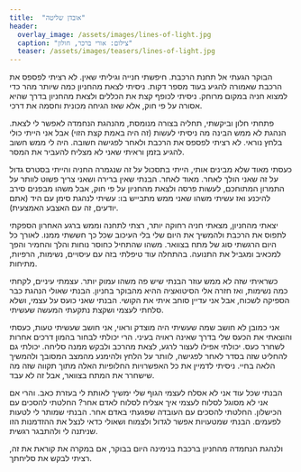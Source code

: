 ```yaml
---
title:  "אובדן שליטה"
header:
  overlay_image: /assets/images/lines-of-light.jpg
  caption: "צילום: אורי ברכר, חולון"
  teaser: /assets/images/teasers/lines-of-light.jpg
---
```


הבוקר הגעתי אל תחנת הרכבת.
חיפשתי חנייה וגיליתי שאין.<!--more-->
לא רציתי לפספס את הרכבת שאמורה להגיע בעוד מספר דקות.
ניסיתי לצאת מהחניון כמה שיותר מהר כדי למצוא חניה במקום מרוחק.
ניסיתי לכופף קצת את הכללים
ולצאת מהחניון בדרך שהיא אסורה על פי חוק, אלא שאז הגיחה מכונית וחסמה את דרכי.

פתחתי חלון וביקשתי, תחליה בצורה מנומסת, מהנהגת הנחמדה לאפשר לי לצאת.
הנהגת לא ממש הבינה מה ניסיתי לעשות (זה היה באמת קצת הזוי) אבל אני הייתי כולי בלחץ נוראי.
לא רציתי לפספס את הרכבת ולאחר לפגישה חשובה. היה לי ממש חשוב להגיע בזמן וראיתי שאני לא מצליח להעביר את המסר.

כעסתי מאוד שלא מבינים אותי,
הייתי בתסכול על זה שנגמרה החניה והייתי בסטרס גדול על זה שאני הולך לאחר. מאוד לאחר.
הבנתי שאין ברירה ושאני צריך פשוט לוותר על התמרון המתוחכם,
לעשות פרסה ולצאת מהחניון על פי חוק, אבל משהו מבפנים סירב להיכנע
ואז עשיתי משהו שאני ממש מתבייש בו: עשיתי לנהגת סימן עם היד (אתם יודעים, זה עם האצבע האמצעית).

יצאתי מהחניון, מצאתי חניה רחוקה יותר,
רצתי לתחנה וממש ברגע האחרון הספקתי לתפוס את הרכבת ולהמשיך את היום שלי בלי העיכוב שכל כך חששתי ממנו.
לאורך כל היום הרגשתי סוג של מתח בצוואר.
משהו שהתחיל כחוסר נוחות והלך והחמיר והפך למכאיב ומגביל את התנועה.
בהתחלה עוד טיפלתי בזה עם עיסויים, נשימות, הרפיות, מתיחות.

כשראיתי שזה לא ממש עוזר הבנתי שיש פה משהו עמוק יותר.
עצמתי עיניים, לקחתי כמה נשימות, ואז חזרה אלי הסיטואציה ההיא מהבוקר בחניון.
הבנתי שאולי הנהגת כבר הספיקה לשכוח, אבל אני עדיין סוחב איתי את הקושי. הבנתי שאני כועס על עצמי,
ושלא סלחתי לעצמי ושקצת נתקעתי המעשה שעשיתי.

אני כמובן לא חושב שמה שעשיתי היה מוצדק וראוי,
אני חושב שעשיתי טעות, כעסתי והוצאתי את הכעס שלי בדרך שאינה ראויה בעיני.
הרי יכולתי לבחור בהמון דרכים אחרות לשחרר כעס. יכולתי אפילו לעצור לרגע, לצאת מהרכב ולבקש ממנה סליחה.
יכולתי גם להחליט שזה בסדר לאחר לפגישה, לוותר על הלחץ ולהימנע מהמצב המסובך ולהמשיך הלאה בחיי.
ניסיתי לדמיין את כל האפשרויות החלופיות האלה מתוך תקווה שזה מה שישחרר את המתח בצוואר, אבל זה לא עבד.

הבנתי שכל עוד אני לא אסלח לעצמי הגוף שלי ימשיך לאותת לי בעזרת כאב.
והרי אם אני לא מסוגל לסלוח לעצמי איך אצליח לסלוח לאדם אחר?
החלטתי להסכים עם הכישלון. החלטתי להסכים עם העובדה שפגעתי באדם אחר. הבנתי שמותר לי לטעות לפעמים.
הבנתי שמטעויות אפשר לגדול ולצמוח ושאולי כדאי לנצל את ההזדמנות הזו שניתנה לי ולהתבגר רגשית.

ולנהגת הנחמדה מהחניון ברכבת בנימינה היום בבוקר, אם במקרה את קוראת את זה, רציתי לבקש את סליחתך.
